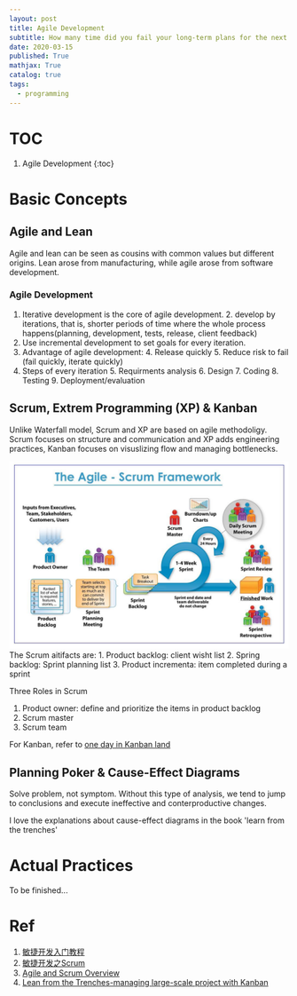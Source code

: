 ```yaml
---
layout: post
title: Agile Development
subtitle: How many time did you fail your long-term plans for the next year?
date: 2020-03-15
published: True
mathjax: True
catalog: true
tags:
  - programming
---
```

# TOC
1. Agile Development
{:toc}

# Basic Concepts

## Agile and Lean

Agile and lean can be seen as cousins with common values but different origins. Lean arose from manufacturing, while agile arose from software development.
### Agile Development
1. Iterative development is the core of agile development.
    2. develop by iterations, that is, shorter periods of time where the whole process happens(planning, development, tests, release, client feedback)
2. Use incremental development to set goals for every iteration.
3. Advantage of agile development:
    4. Release quickly
    5. Reduce risk to fail (fail quickly, iterate quickly)
4. Steps of every iteration
    5. Requirments analysis
    6. Design
    7. Coding
    8. Testing
    9. Deployment/evaluation

## Scrum, Extrem Programming (XP) & Kanban
Unlike Waterfall model, Scrum and XP are based on agile methodoligy. Scrum focuses on structure and communication and XP adds engineering practices, Kanban focuses on visuslizing flow and managing bottlenecks.

<img src='/img/programming/scrum.jpg' width="800">
The Scrum aitifacts are:
1. Product backlog: client wisht list
2. Spring backlog: Sprint planning list
3. Product incrementa: item completed during a sprint

Three Roles in Scrum
1. Product owner: define and prioritize the items in product backlog
2. Scrum master
3. Scrum team

For Kanban, refer to [one day in Kanban land](https://blog.crisp.se/2009/06/26/henrikkniberg/1246053060000)

## Planning Poker & Cause-Effect Diagrams

Solve problem, not symptom. Without this type of analysis, we tend to jump to conclusions and execute ineffective and conterproductive changes.

I love the explanations about cause-effect diagrams in the book 'learn from the trenches'


# Actual Practices

To be finished...



# Ref
1. [敏捷开发入门教程](https://www.ruanyifeng.com/blog/2019/03/agile-development.html)
2. [敏捷开发之Scrum](https://www.cnblogs.com/taven/archive/2010/10/17/1853386.html)
1. [Agile and Scrum Overview](https://medium.com/jorgeacetozi/agile-and-scrum-overview-fb68fc04aff8)
1. [Lean from the Trenches-managing large-scale project with Kanban](https://www.oreilly.com/library/view/lean-from-the/9781941222935/)
